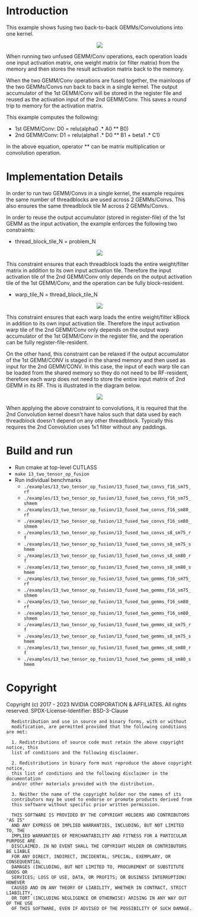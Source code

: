 # Introduction

This example shows fusing two back-to-back GEMMs/Convolutions into one kernel. 

<p align="center"><img src=/media/images/13_example_fusion.png></p>

When running two unfused GEMM/Conv operations, each operation loads one input 
activation matrix, one weight matrix (or filter matrix) from the memory and then 
stores the result activation matrix back to the memory.

When the two GEMM/Conv operations are fused together, the mainloops of the two
GEMMs/Convs run back to back in a single kernel. The output accumulator of the
1st GEMM/Conv will be stored in the register file and reused as the activation
input of the 2nd GEMM/Conv. This saves a round trip to memory for the activation
matrix.


This example computes the following:
- 1st GEMM/Conv: D0 = relu(alpha0 .\* A0 \*\* B0)
- 2nd GEMM/Conv: D1 = relu(alpha1 .\* D0 \*\* B1 + beta1 .\* C1)

In the above equation, operator \*\* can be matrix multiplication or convolution operation.

# Implementation Details

In order to run two GEMM/Convs in a single kernel, the example requires the same number of
threadblocks are used across 2 GEMMs/Convs. This also ensures the same threadblock tile M across
2 GEMMs/Convs.

In order to reuse the output accumulator (stored in register-file) of the 1st GEMM as the 
input activation, the example enforces the following two constraints:

- thread_block_tile_N = problem_N 

<p align="center"><img src=/media/images/13_example_block_resident_fusion.png></p>

This constraint ensures that each threadblock loads the entire weight/filter matrix in
addition to its own input activation tile. Therefore the input activation tile of the
2nd GEMM/Conv only depends on the output activation tile of the 1st GEMM/Conv, and the
operation can be fully block-resident.

- warp_tile_N = thread_block_tile_N 

<p align="center"><img src=/media/images/13_example_rf_resident_fusion.png></p>

This constraint ensures that each warp loads the entire weight/filter kBlock in
addition to its own input activation tile. Therefore the input activation warp tile of the
2nd GEMM/Conv only depends on the output warp accumulator of the 1st GEMM/Conv in the
register file, and the operation can be fully register-file-resident.

On the other hand, this constraint can be relaxed if the output accumulator of the 1st GEMM/CONV
is staged in the shared memory and then used as input for the 2nd GEMM/CONV. In this case, the
input of each warp tile can be loaded from the shared memory so they do not need to be RF-resident,
therefore each warp does not need to store the entire input matrix of 2nd GEMM in its RF. This is
illustrated in the diagram below.

<p align="center"><img src=/media/images/13_example_shmem_resident_fusion.png></p>


When applying the above constraint to convolutions, it is required that the 2nd Convolution
kernel doesn't have halos such that data used by each threadblock doesn't depend on any other
threadblock. Typically this requires the 2nd Convolution uses 1x1 filter without any paddings.

# Build and run

- Run cmake at top-level CUTLASS
- `make 13_two_tensor_op_fusion`
- Run individual benchmarks
  - `./examples/13_two_tensor_op_fusion/13_fused_two_convs_f16_sm75_rf`
  - `./examples/13_two_tensor_op_fusion/13_fused_two_convs_f16_sm75_shmem`
  - `./examples/13_two_tensor_op_fusion/13_fused_two_convs_f16_sm80_rf`
  - `./examples/13_two_tensor_op_fusion/13_fused_two_convs_f16_sm80_shmem`
  - `./examples/13_two_tensor_op_fusion/13_fused_two_convs_s8_sm75_rf`
  - `./examples/13_two_tensor_op_fusion/13_fused_two_convs_s8_sm75_shmem`
  - `./examples/13_two_tensor_op_fusion/13_fused_two_convs_s8_sm80_rf`
  - `./examples/13_two_tensor_op_fusion/13_fused_two_convs_s8_sm80_shmem`
  - `./examples/13_two_tensor_op_fusion/13_fused_two_gemms_f16_sm75_rf`
  - `./examples/13_two_tensor_op_fusion/13_fused_two_gemms_f16_sm75_shmem`
  - `./examples/13_two_tensor_op_fusion/13_fused_two_gemms_f16_sm80_rf`
  - `./examples/13_two_tensor_op_fusion/13_fused_two_gemms_f16_sm80_shmem`
  - `./examples/13_two_tensor_op_fusion/13_fused_two_gemms_s8_sm75_rf`
  - `./examples/13_two_tensor_op_fusion/13_fused_two_gemms_s8_sm75_shmem`
  - `./examples/13_two_tensor_op_fusion/13_fused_two_gemms_s8_sm80_rf`
  - `./examples/13_two_tensor_op_fusion/13_fused_two_gemms_s8_sm80_shmem`
 

# Copyright

Copyright (c) 2017 - 2023 NVIDIA CORPORATION & AFFILIATES. All rights reserved.
SPDX-License-Identifier: BSD-3-Clause

```
  Redistribution and use in source and binary forms, with or without
  modification, are permitted provided that the following conditions are met:

  1. Redistributions of source code must retain the above copyright notice, this
  list of conditions and the following disclaimer.

  2. Redistributions in binary form must reproduce the above copyright notice,
  this list of conditions and the following disclaimer in the documentation
  and/or other materials provided with the distribution.

  3. Neither the name of the copyright holder nor the names of its
  contributors may be used to endorse or promote products derived from
  this software without specific prior written permission.

  THIS SOFTWARE IS PROVIDED BY THE COPYRIGHT HOLDERS AND CONTRIBUTORS "AS IS"
  AND ANY EXPRESS OR IMPLIED WARRANTIES, INCLUDING, BUT NOT LIMITED TO, THE
  IMPLIED WARRANTIES OF MERCHANTABILITY AND FITNESS FOR A PARTICULAR PURPOSE ARE
  DISCLAIMED. IN NO EVENT SHALL THE COPYRIGHT HOLDER OR CONTRIBUTORS BE LIABLE
  FOR ANY DIRECT, INDIRECT, INCIDENTAL, SPECIAL, EXEMPLARY, OR CONSEQUENTIAL
  DAMAGES (INCLUDING, BUT NOT LIMITED TO, PROCUREMENT OF SUBSTITUTE GOODS OR
  SERVICES; LOSS OF USE, DATA, OR PROFITS; OR BUSINESS INTERRUPTION) HOWEVER
  CAUSED AND ON ANY THEORY OF LIABILITY, WHETHER IN CONTRACT, STRICT LIABILITY,
  OR TORT (INCLUDING NEGLIGENCE OR OTHERWISE) ARISING IN ANY WAY OUT OF THE USE
  OF THIS SOFTWARE, EVEN IF ADVISED OF THE POSSIBILITY OF SUCH DAMAGE.
```


